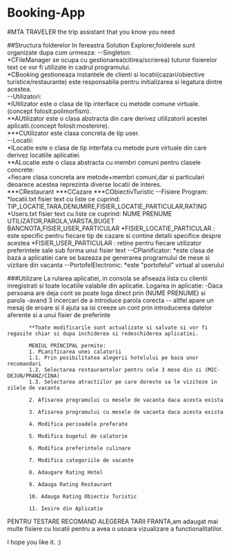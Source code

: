# Booking-App

#MTA TRAVELER the trip assistant that you know you need

##Structura folderelor
In fereastra Solution Explorer,folderele sunt organizate dupa cum urmeaza:
--Singleton:  
       *CFileManager se ocupa cu gestionarea(citirea/scrierea)
           tuturor fisierelor text ce vor fi utilizate in cadrul programului.  
       *CBooking gestioneaza instantele de clienti si locatii(cazari/obiective turistice/restaurante) este responsabila pentru initializarea si 
         legatura dintre acestea.  
--Utilizatori:  
       *IUtilizator este o clasa de tip interface cu metode comune virtuale.(concept folosit:polimorfism).  
        **AUtilizator este o clasa abstracta din care derivez utilizatorii acestei aplicatii.(concept folosit:mostenire).  
         ***CUtilizator este clasa concreta de tip user.  
--Locatii:  
       *ILocatie este o clasa de tip interfata cu metode pure virtuale din care derivez locatiile aplicatiei.  
        **ALocatie este o clasa abstracta cu membri comuni pentru clasele concrete:  
         +fiecare clasa concreta are metode+membri comuni,dar si particulari deoarece acestea reprezinta diverse locatii de interes.  
          ***CRestaurant
          ***CCazare
          ***CObiectivTuristic
--Fisiere Program:
       *locatii.txt fisier text cu liste ce cuprind:
         TIP_LOCATIE,TARA,DENUMIRE,FISIER_LOCATIE_PARTICULAR,RATING
       *Users.txt fisier text cu liste ce cuprind:
         NUME PRENUME UTILIZATOR,PAROLA,VARSTA,BUGET BANCNOTA,FISIER_USER_PARTICULAR
       *FISIER_LOCATIE_PARTICULAR : este specific pentru fiecare tip de cazare si contine detalii specifice despre acestea
       *FISIER_USER_PARTICULAR : retine pentru fiecare utilizator preferintele sale sub forma unui fisier text
--CPlanificator:
       *este clasa de baza a aplicatiei care se bazeaza pe generarea programului de mese si vizitare din vacanta
--PortofelElectronic:
       *este "portofelul" virtual al userului

###Utilizare
La rularea aplicatiei, in consola se afiseaza lista cu clientii inregistrati si toate locatiile valabile din aplicatie.
Logarea in aplicatie:
     -Daca persoana are deja cont se poate loga direct prin (NUME PRENUME) si parola
        -avand 3 incercari de a introduce parola corecta
           -- altfel apare un mesaj de eroare si il ajuta sa isi creeze un cont prin introducerea datelor aferente si a unui fisier de preferinte

           **Toate modificarile sunt actualizate si salvate si vor fi regasite chiar si dupa inchiderea si redeschiderea aplicatiei.

           MENIUL PRINCIPAL permite:
           1. PLanificarea unei calatorii
           1.1. Prin posibilitatea alegerii hotelului pe baza unor recomandari
           1.2. Selectarea restaurantelor pentru cele 3 mese din zi (MIC-DEJUN/PRANZ/CINA)
           1.3. Selectarea atractiilor pe care doreste sa le viziteze in zilele de vacanta

           2. Afisarea programului cu mesele de vacanta daca acesta exista

           3. Afisarea programului cu mesele de vacanta daca acesta exista

           4. Modifica perioadele preferate

           5. Modifica bugetul de calatorie

           6. Modifica preferintele culinare

           7. Modifica categoriile de vacante

           8. Adaugare Rating Hotel

           9. Adauga Rating Restaurant

           10. Adauga Rating Obiectiv Turistic

           11. Iesire din Aplicatie

PENTRU TESTARE RECOMAND ALEGEREA TARII FRANTA,am adaugat mai multe fisiere cu locatii pentru a avea o usoara vizualizare a functionalitatilor.

I hope you like it.
:)
